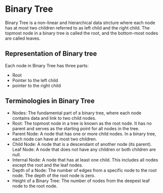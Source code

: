 # Binary Tree
Binary Tree is a non-linear and hierarchical data strcture where each node has at most two children referred to as left child and the right child. The topmost node in a binary tree is called the root, and the bottom-most nodes are called leaves.

## Representation of Binary tree
Each node in Binary Tree has three parts:

- Root 
- Pointer to the left child 
- pointer to the right child 
  
## Terminologies in Binary Tree
- Nodes: The fundamental part of a binary tree, where  each node contains data and link to two child nodes.
- Root: The topmost node in a tree is known as the root node. It has no parent and serves as the starting point for all nodes in the tree.
- Parent Node: A node that has one or more child nodes. In a binary tree, each node can have at most two children.
- Child Node: A node that is a descendant of another node (its parent).
Leaf Node: A node that does not have any children or both children are null.
- Internal Node: A node that has at least one child. This includes all nodes except the root and the leaf nodes.
- Depth of a Node: The number of edges from a specific node to the root node. The depth of the root node is zero.
- Height of a Binary Tree: The number of nodes from the deepest leaf node to the root node.
     